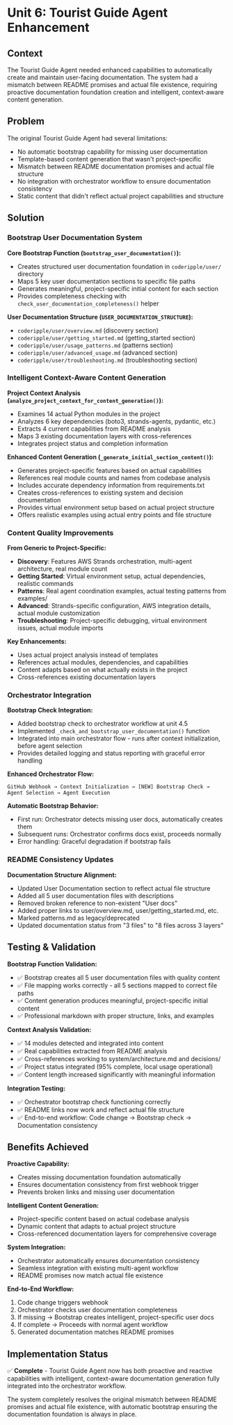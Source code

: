 # Unit 6: Tourist Guide Agent Enhancement

## Context

The Tourist Guide Agent needed enhanced capabilities to automatically create and maintain user-facing documentation. The system had a mismatch between README promises and actual file existence, requiring proactive documentation foundation creation and intelligent, context-aware content generation.

## Problem

The original Tourist Guide Agent had several limitations:
- No automatic bootstrap capability for missing user documentation
- Template-based content generation that wasn't project-specific
- Mismatch between README documentation promises and actual file structure
- No integration with orchestrator workflow to ensure documentation consistency
- Static content that didn't reflect actual project capabilities and structure

## Solution

### Bootstrap User Documentation System

**Core Bootstrap Function (`bootstrap_user_documentation()`):**
- Creates structured user documentation foundation in `coderipple/user/` directory
- Maps 5 key user documentation sections to specific file paths
- Generates meaningful, project-specific initial content for each section
- Provides completeness checking with `check_user_documentation_completeness()` helper

**User Documentation Structure (`USER_DOCUMENTATION_STRUCTURE`):**
- `coderipple/user/overview.md` (discovery section)
- `coderipple/user/getting_started.md` (getting_started section)  
- `coderipple/user/usage_patterns.md` (patterns section)
- `coderipple/user/advanced_usage.md` (advanced section)
- `coderipple/user/troubleshooting.md` (troubleshooting section)

### Intelligent Context-Aware Content Generation

**Project Context Analysis (`analyze_project_context_for_content_generation()`):**
- Examines 14 actual Python modules in the project
- Analyzes 6 key dependencies (boto3, strands-agents, pydantic, etc.)
- Extracts 4 current capabilities from README analysis
- Maps 3 existing documentation layers with cross-references
- Integrates project status and completion information

**Enhanced Content Generation (`_generate_initial_section_content()`):**
- Generates project-specific features based on actual capabilities
- References real module counts and names from codebase analysis
- Includes accurate dependency information from requirements.txt
- Creates cross-references to existing system and decision documentation
- Provides virtual environment setup based on actual project structure
- Offers realistic examples using actual entry points and file structure

### Content Quality Improvements

**From Generic to Project-Specific:**
- **Discovery**: Features AWS Strands orchestration, multi-agent architecture, real module count
- **Getting Started**: Virtual environment setup, actual dependencies, realistic commands
- **Patterns**: Real agent coordination examples, actual testing patterns from examples/
- **Advanced**: Strands-specific configuration, AWS integration details, actual module customization
- **Troubleshooting**: Project-specific debugging, virtual environment issues, actual module imports

**Key Enhancements:**
- Uses actual project analysis instead of templates
- References actual modules, dependencies, and capabilities
- Content adapts based on what actually exists in the project
- Cross-references existing documentation layers

### Orchestrator Integration

**Bootstrap Check Integration:**
- Added bootstrap check to orchestrator workflow at unit 4.5
- Implemented `_check_and_bootstrap_user_documentation()` function
- Integrated into main orchestrator flow - runs after context initialization, before agent selection
- Provides detailed logging and status reporting with graceful error handling

**Enhanced Orchestrator Flow:**
```
GitHub Webhook → Context Initialization → [NEW] Bootstrap Check → Agent Selection → Agent Execution
```

**Automatic Bootstrap Behavior:**
- First run: Orchestrator detects missing user docs, automatically creates them
- Subsequent runs: Orchestrator confirms docs exist, proceeds normally
- Error handling: Graceful degradation if bootstrap fails

### README Consistency Updates

**Documentation Structure Alignment:**
- Updated User Documentation section to reflect actual file structure
- Added all 5 user documentation files with descriptions
- Removed broken reference to non-existent "User docs"
- Added proper links to user/overview.md, user/getting_started.md, etc.
- Marked patterns.md as legacy/deprecated
- Updated documentation status from "3 files" to "8 files across 3 layers"

## Testing & Validation

**Bootstrap Function Validation:**
- ✅ Bootstrap creates all 5 user documentation files with quality content
- ✅ File mapping works correctly - all 5 sections mapped to correct file paths
- ✅ Content generation produces meaningful, project-specific initial content
- ✅ Professional markdown with proper structure, links, and examples

**Context Analysis Validation:**
- ✅ 14 modules detected and integrated into content
- ✅ Real capabilities extracted from README analysis
- ✅ Cross-references working to system/architecture.md and decisions/
- ✅ Project status integrated (95% complete, local usage operational)
- ✅ Content length increased significantly with meaningful information

**Integration Testing:**
- ✅ Orchestrator bootstrap check functioning correctly
- ✅ README links now work and reflect actual file structure
- ✅ End-to-end workflow: Code change → Bootstrap check → Documentation consistency

## Benefits Achieved

**Proactive Capability:**
- Creates missing documentation foundation automatically
- Ensures documentation consistency from first webhook trigger
- Prevents broken links and missing user documentation

**Intelligent Content Generation:**
- Project-specific content based on actual codebase analysis
- Dynamic content that adapts to actual project structure
- Cross-referenced documentation layers for comprehensive coverage

**System Integration:**
- Orchestrator automatically ensures documentation consistency
- Seamless integration with existing multi-agent workflow
- README promises now match actual file existence

**End-to-End Workflow:**
1. Code change triggers webhook
2. Orchestrator checks user documentation completeness
3. If missing → Bootstrap creates intelligent, project-specific user docs
4. If complete → Proceeds with normal agent workflow
5. Generated documentation matches README promises

## Implementation Status

✅ **Complete** - Tourist Guide Agent now has both proactive and reactive capabilities with intelligent, context-aware documentation generation fully integrated into the orchestrator workflow.

The system completely resolves the original mismatch between README promises and actual file existence, with automatic bootstrap ensuring the documentation foundation is always in place.